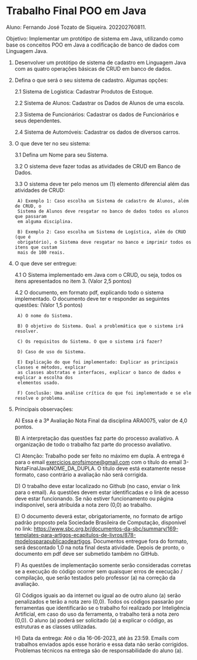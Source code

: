 # Trabalho Final POO em Java
Aluno: Fernando José Tozato de Siqueira. 202202760811.

Objetivo: Implementar um protótipo de sistema em Java, utilizando como base os conceitos POO
em Java a codificação de banco de dados com Linguagem Java.

1. Desenvolver um protótipo de sistema de cadastro em Linguagem Java com as quatro
operações básicas de CRUD em banco de dados.

2. Defina o que será o seu sistema de cadastro. Algumas opções:
  
	2.1 Sistema de Logística: Cadastrar Produtos de Estoque.
   
  	2.2 Sistema de Alunos: Cadastrar os Dados de Alunos de uma escola.
   
   	2.3 Sistema de Funcionários: Cadastrar os dados de Funcionários e seus dependentes.
   
	2.4 Sistema de Automóveis: Cadastrar os dados de diversos carros.

3. O que deve ter no seu sistema:
  
	3.1 Defina um Nome para seu Sistema.
   
	3.2 O sistema deve fazer todas as atividades de CRUD em Banco de Dados.
   
	3.3 O sistema deve ter pelo menos um (1) elemento diferencial além das atividades de CRUD:
    
	    A) Exemplo 1: Caso escolha um Sistema de cadastro de Alunos, além de CRUD, o
    	Sistema de Alunos deve resgatar no banco de dados todos os alunos que passaram
    	em alguma disciplina.
    
	    B) Exemplo 2: Caso escolha um Sistema de Logística, além do CRUD (que é
    	obrigatório), o Sistema deve resgatar no banco e imprimir todos os itens que custam
    	mais de 100 reais.

4. O que deve ser entregue:

	4.1 O Sistema implementado em Java com o CRUD, ou seja, todos os itens apresentados no
  	item 3. (Valor 2,5 pontos)

	4.2 O documento, em formato pdf, explicando todo o sistema implementado. O documento
  	deve ter e responder as seguintes questões: (Valor 1,5 pontos)

   		A) O nome do Sistema.
   
   		B) O objetivo do Sistema. Qual a problemática que o sistema irá resolver.
   
   		C) Os requisitos do Sistema. O que o sistema irá fazer?
   
   		D) Caso de uso do Sistema.
   
   		E) Explicação do que foi implementado: Explicar as principais classes e métodos, explicar
      	as classes abstratas e interfaces, explicar o banco de dados e explicar a escolha dos
     	elementos usado.
   
   		F) Conclusão: Uma análise crítica do que foi implementado e se ele resolve o problema.

5. Principais observações:
   
  	A) Essa é a 3ª Avaliação Nota Final da disciplina ARA0075, valor de 4,0 pontos.
  
  	B) A interpretação das questões faz parte do processo avaliativo. A organização de todo o
  	trabalho faz parte do processo avaliativo.
  
  	C) Atenção: Trabalho pode ser feito no máximo em dupla. A entrega é para o email
  	exercicios.profsimone@gmail.com com o título do email 3-NotaFinalJavaNOME_DA_DUPLA. 
  	O título deve está exatamente nesse formato, caso contrário a avaliação não será corrigida.
  
  	D) O trabalho deve estar localizado no Github (no caso, enviar o link para o email). As questões
  	devem estar identificadas e o link de acesso deve estar funcionando. Se não estiver
  	funcionamento ou página indisponível, será atribuída a nota zero (0,0) ao trabalho.
  
  	E) O documento deverá estar, obrigatoriamente, no formato de artigo padrão proposto pela
  	Sociedade Brasileira de Computação, disponível no link:
  	https://www.sbc.org.br/documentos-da-sbc/summary/169-templates-para-artigos-ecapitulos-de-livros/878-modelosparapublicaodeartigos. 
  	Documentos entregue fora do formato, será descontado 1,0 na nota final desta atividade. 
  	Depois de pronto, o documento em pdf deve ser submetido também no GitHub.
  
  	F) As questões de implementação somente serão consideradas corretas se a execução do
  	código ocorrer sem quaisquer erros de execução / compilação, que serão testados pelo
  	professor (a) na correção da avaliação.
  
    G) Códigos iguais ao da internet ou igual ao de outro aluno (a) serão penalizados e terão a
  	nota zero (0,0). Todos os códigos passarão por ferramentas que identificarão se o trabalho
  	foi realizado por Inteligência Artificial, em caso do uso da ferramenta, o trabalho terá a nota
  	zero (0,0). O aluno (a) poderá ser solicitado (a) a explicar o código, as estruturas e as
  	classes utilizadas.
  
	H) Data da entrega: Até o dia 16-06-2023, até às 23:59. Emails com trabalhos enviados após
  	esse horário e essa data não serão corrigidos. Problemas técnicos na entrega são de
  	responsabilidade do aluno (a).
